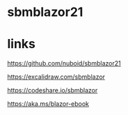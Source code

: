 # sbmblazor21

# links

https://github.com/nuboid/sbmblazor21

https://excalidraw.com/sbmblazor

https://codeshare.io/sbmblazor

https://aka.ms/blazor-ebook